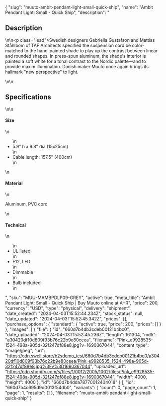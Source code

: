 {
  "slug": "muuto-ambit-pendant-light-small-quick-ship",
  "name": "Ambit Pendant Light: Small - Quick Ship",
  "description": "<h2>Description</h2>\n<!-- split -->\n<p class=\"lead\">Swedish designers Gabriella Gustafson and Mattias Ståhlbom of TAF Architects specified the suspension cord be color-matched to the hand-painted shade to play up the contrast between linear and rounded shapes. In press-spun aluminum, the shade's interior is painted a soft white for a tonal contrast to the Nordic palette—and to provide maxim illumination. Danish maker Muuto once again brings its hallmark \"new perspective\" to light.</p>\n<!-- split -->\n<h2>Specifications</h2>\n<!-- split -->\n<h4>Size</h4>\n<ul>\n<li>5.9\" h x 9.8\" dia (15x25cm)</li>\n<li>Cable length: 157.5\" (400cm)</li>\n</ul>\n<h4>Material</h4>\n<p>Aluminum, PVC cord</p>\n<h4>Technical</h4>\n<ul>\n<li>UL listed</li>\n<li>E12, LED</li>\n<li>Dimmable</li>\n<li>Bulb included</li>\n</ul>",
  "sku": "MUU-MAMBPDLP09-GREY",
  "active": true,
  "meta_title": "Ambit Pendant Light: Small - Quick Ship | Buy Muuto online at A+R",
  "price": 200,
  "currency": "USD",
  "type": "physical",
  "delivery": "shipment",
  "date_created": "2024-04-03T15:52:44.234Z",
  "stock_status": null,
  "date_updated": "2024-04-03T15:52:45.342Z",
  "prices": [],
  "purchase_options": {
    "standard": {
      "active": true,
      "price": 200,
      "prices": []
    }
  },
  "images": [
    {
      "file": {
        "id": "660d7b4db3cdeb00121b4bc0",
        "date_uploaded": "2024-04-03T15:52:45.236Z",
        "length": 161304,
        "md5": "a30420df10d809f93b76c22b9e80ceea",
        "filename": "Pink_e9928535-1524-498a-905d-32f247df88e8.jpg?v=1690367044",
        "content_type": "image/jpeg",
        "url": "https://cdn.swell.store/b2sdemo_test/660d7b4db3cdeb00121b4bc0/a30420df10d809f93b76c22b9e80ceea/Pink_e9928535-1524-498a-905d-32f247df88e8.jpg%3Fv%3D1690367044",
        "uploaded_url": "https://cdn.shopify.com/s/files/1/0012/2005/1002/files/Pink_e9928535-1524-498a-905d-32f247df88e8.jpg?v=1690367044",
        "width": 4000,
        "height": 4000
      },
      "id": "660d7b4dda78770012404018"
    }
  ],
  "id": "660d7b4c695d9d0013f54db0",
  "variants": {
    "count": 0,
    "page_count": 1,
    "page": 1,
    "results": []
  },
  "filename": "muuto-ambit-pendant-light-small-quick-ship"
}